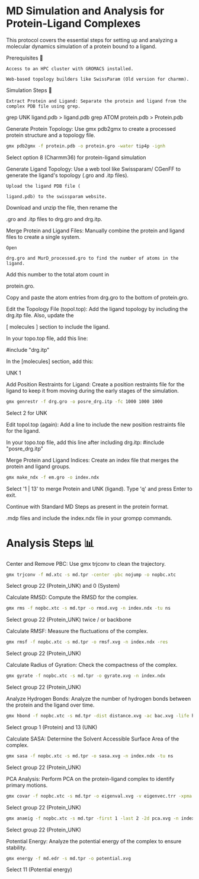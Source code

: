 # MD Simulation and Analysis for Protein-Ligand Complexes

This protocol covers the essential steps for setting up and analyzing a molecular dynamics simulation of a protein bound to a ligand.

Prerequisites 🔑

    Access to an HPC cluster with GROMACS installed.

    Web-based topology builders like SwissParam (Old version for charmm).

Simulation Steps 🏃

    Extract Protein and Ligand: Separate the protein and ligand from the complex PDB file using grep. 


grep UNK ligand.pdb > ligand.pdb
grep ATOM protein.pdb > Protein.pdb

Generate Protein Topology: Use gmx pdb2gmx to create a processed protein structure and a topology file. 

```bash
gmx pdb2gmx -f protein.pdb -o protein.gro -water tip4p -ignh
```
Select option 8 (Charmm36) for protein-ligand simulation 


Generate Ligand Topology: Use a web tool like Swissparam/ CGenFF to generate the ligand's topology (.gro and .itp files). 

    Upload the ligand PDB file (

    ligand.pdb) to the swissparam website. 

Download and unzip the file, then rename the 

.gro and .itp files to drg.gro and drg.itp. 

Merge Protein and Ligand Files: Manually combine the protein and ligand files to create a single system. 

    Open 

    drg.gro and MurD_processed.gro to find the number of atoms in the ligand. 

Add this number to the total atom count in 

protein.gro. 

Copy and paste the atom entries from drg.gro to the bottom of protein.gro. 

Edit the Topology File (topol.top): Add the ligand topology by including the drg.itp file. Also, update the 

[ molecules ] section to include the ligand.     

In your topo.top file, add this line:

#include "drg.itp"

In the [molecules] section, add this:

UNK 1

Add Position Restraints for Ligand: Create a position restraints file for the ligand to keep it from moving during the early stages of the simulation. 

```bash
gmx genrestr -f drg.gro -o posre_drg.itp -fc 1000 1000 1000
```

Select 2 for UNK 

Edit topol.top (again): Add a line to include the new position restraints file for the ligand. 

In your topo.top file, add this line after including drg.itp:
#include "posre_drg.itp"

Merge Protein and Ligand Indices: Create an index file that merges the protein and ligand groups. 
```bash
gmx make_ndx -f em.gro -o index.ndx
```
Select '1 | 13' to merge Protein and UNK (ligand). 
Type 'q' and press Enter to exit. 

Continue with Standard MD Steps as present in the protein format. 

.mdp files and include the index.ndx file in your grompp commands. 

# Analysis Steps 📊

Center and Remove PBC: Use gmx trjconv to clean the trajectory.
```bash
gmx trjconv -f md.xtc -s md.tpr -center -pbc nojump -o nopbc.xtc
```
Select group 22 (Protein_UNK) and 0 (System) 

Calculate RMSD: Compute the RMSD for the complex. 
```bash
gmx rms -f nopbc.xtc -s md.tpr -o rmsd.xvg -n index.ndx -tu ns
```

Select group 22 (Protein_UNK) twice / or backbone 

Calculate RMSF: Measure the fluctuations of the complex. 
```bash
gmx rmsf -f nopbc.xtc -s md.tpr -o rmsf.xvg -n index.ndx -res
```
Select group 22 (Protein_UNK) 

Calculate Radius of Gyration: Check the compactness of the complex. 
```bash
gmx gyrate -f nopbc.xtc -s md.tpr -o gyrate.xvg -n index.ndx
```
Select group 22 (Protein_UNK) 

Analyze Hydrogen Bonds: Analyze the number of hydrogen bonds between the protein and the ligand over time. 
```bash
gmx hbond -f nopbc.xtc -s md.tpr -dist distance.xvg -ac bac.xvg -life hblife.xvg -hbn hbd.xvg  -num hbond.xvg -n index.ndx -tu ns
```
Select group 1 (Protein) and 13 (UNK)

Calculate SASA: Determine the Solvent Accessible Surface Area of the complex. 
```bash
gmx sasa -f nopbc.xtc -s md.tpr -o sasa.xvg -n index.ndx -tu ns
```
Select group 22 (Protein_UNK) 

PCA Analysis: Perform PCA on the protein-ligand complex to identify primary motions. 
```bash
gmx covar -f nopbc.xtc -s md.tpr -o eigenval.xvg -v eigenvec.trr -xpma covara.xpm -l covar.log -n index.ndx
```

Select group 22 (Protein_UNK)
```bash
gmx anaeig -f nopbc.xtc -s md.tpr -first 1 -last 2 -2d pca.xvg -n index.ndx
```
Select group 22 (Protein_UNK)

Potential Energy: Analyze the potential energy of the complex to ensure stability. 
```bash
gmx energy -f md.edr -s md.tpr -o potential.xvg
```
Select 11 (Potential energy) 

